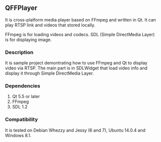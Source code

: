 ## QFFPlayer

It is cross-platform media player based on FFmpeg and written in Qt. It can play RTSP link and videos that stored locally.

FFmpeg is for loading videos and codecs. SDL (Simple DirectMedia Layer) is for displaying image.

### Description

It is sample project demontrating how to use FFmpeg and Qt to display video via RTSP. The main part is in SDLWidget that load video info and display it through Simple DirectMedia Layer.

### Dependencies

1. Qt 5.5 or later
2. FFmpeg
3. SDL 1.2

### Compatibility

It is tested on Debian Whezzy and Jessy (6 and 7), Ubuntu 14.0.4 and Windows 8.1.
